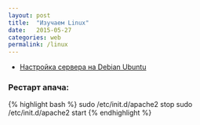```yaml
---
layout: post
title:  "Изучаем Linux"
date:   2015-05-27 
categories: web
permalink: /linux
---
```


* [Настройка сервера на Debian Ubuntu](http://xgu.ru/wiki/%D0%9D%D0%B0%D1%81%D1%82%D1%80%D0%BE%D0%B9%D0%BA%D0%B0_%D1%81%D0%B5%D1%80%D0%B2%D0%B5%D1%80%D0%B0_%D0%BD%D0%B0_Debian_Ubuntu)


### Рестарт апача:
{% highlight bash %}
sudo /etc/init.d/apache2 stop
sudo /etc/init.d/apache2 start
{% endhighlight %}

